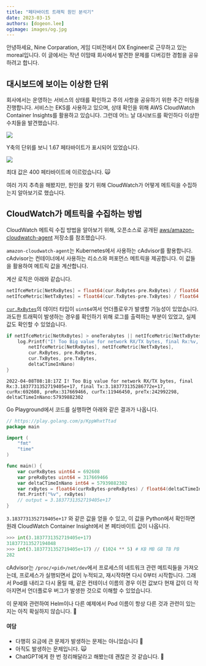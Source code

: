 ```yaml
---
title: "페타바이트 트래픽 원인 분석기"
date: 2023-03-15
authors: [dogeon.lee]
ogimage: images/og.jpg
---
```


안녕하세요, Nine Corparation, 게임 디비전에서 DX Engineer로 근무하고 있는 moreal입니다. 이 글에서는 작년 이맘때 회사에서 발견한 문제를 디버깅한 경험을 공유하려고 합니다.

## 대시보드에 보이는 이상한 단위

회사에서는 운영하는 서비스의 상태를 확인하고 주의 사항을 공유하기 위한 주간 미팅을 진행합니다. 서비스는 EKS를 사용하고 있으며, 상태 확인을 위해 AWS CloudWatch Container Insights를 활용하고 있습니다. 그런데 어느 날 대시보드를 확인하다 이상한 수치들을 발견했습니다.

 ![](https://velog.velcdn.com/images/moreal/post/3165dcad-605a-4e2d-8ad0-fd083993608d/image.png)

Y축의 단위를 보니 1.67 페타바이트가 표시되어 있었습니다.

![](https://velog.velcdn.com/images/moreal/post/47432dd2-f78e-4724-8608-7721c09ad165/image.png)

최대 값은 400 페타바이트에 이르렀습니다. 🙀

여러 가지 추측을 해봤지만, 원인을 찾기 위해 CloudWatch가 어떻게 메트릭을 수집하는지 알아보기로 했습니다.

## CloudWatch가 메트릭을 수집하는 방법

CloudWatch 메트릭 수집 방법을 알아보기 위해, 오픈소스로 공개된 [aws/amazon-cloudwatch-agent](https://github.com/aws/amazon-cloudwatch-agent) 저장소를 참조했습니다.

`amazon-cloudwatch-agent`는 Kubernetes에서 사용하는 cAdvisor를 활용합니다. cAdvisor는 컨테이너에서 사용하는 리소스와 퍼포먼스 메트릭을 제공합니다. 이 값들을 활용하여 메트릭 값을 계산합니다.

계산 로직은 아래와 같습니다.

```go
netIfceMetric[NetRxBytes] = float64(cur.RxBytes-pre.RxBytes) / float64(deltaCTimeInNano) * float64(time.Second)
netIfceMetric[NetTxBytes] = float64(cur.TxBytes-pre.TxBytes) / float64(deltaCTimeInNano) * float64(time.Second)
```

[`cur.RxBytes`](https://github.com/google/cadvisor/blob/648b12f8db47171ebd0fc45c67d53574ddb017fe/info/v1/container.go#L418-L437)의 데이터 타입이 `uint64`여서 언더플로우가 발생할 가능성이 있었습니다. 과도한 트래픽이 발생하는 경우를 확인하기 위해 로그를 출력하는 부분이 있었고, 실제 값도 확인할 수 있었습니다.


```go
if netIfceMetric[NetRxBytes] > oneTerabytes || netIfceMetric[NetTxBytes] > oneTerabytes {
	log.Printf("I! Too Big value for network RX/TX bytes, final Rx:%v, final Tx:%v, curRx:%v, preRx:%v, curTx:%v, preTx:%v, deltaCTimeInNano:%v",
		netIfceMetric[NetRxBytes], netIfceMetric[NetTxBytes],
		cur.RxBytes, pre.RxBytes,
		cur.TxBytes, pre.TxBytes,
		deltaCTimeInNano)
}
```

```
2022-04-08T08:18:17Z I! Too Big value for network RX/TX bytes, final Rx:3.1837731352719405e+17, final Tx:3.183773135286772e+17, curRx:692608, preRx:317669466, curTx:11946450, preTx:242992298, deltaCTimeInNano:57939882302
```

Go Playground에서 코드를 실행하면 아래와 같은 결과가 나옵니다.

```go
// https://play.golang.com/p/KppWhxtTtad
package main

import (
	"fmt"
	"time"
)

func main() {
	var curRxBytes uint64 = 692608 	
	var preRxBytes uint64 = 317669466
	var deltaCTimeInNano int64 = 57939882302
	var rxBytes = float64(curRxBytes-preRxBytes) / float64(deltaCTimeInNano) * float64(time.Second)
	fmt.Printf("%v", rxBytes)
    // output = 3.1837731352719405e+17
}
```

`3.1837731352719405e+17` 와 같은 값을 얻을 수 있고, 이 값을 Python에서 확인하면 원래 CloudWatch Container Insight에서 본 페타바이트 값이 나옵니다.

```python
>>> int(3.1837731352719405e+17)
318377313527194048
>>> int(3.1837731352719405e+17) // (1024 ** 5) # KB MB GB TB PB
282
```

cAdvisor는 `/proc/<pid>/net/dev`에서 프로세스의 네트워크 관련 메트릭들을 가져오는데, 프로세스가 실행되면서 값이 누적되고, 재시작하면 다시 0부터 시작합니다. 그래서 Pod를 내리고 다시 올릴 때, 같은 컨테이너 이름의 경우 이전 값보다 현재 값이 더 작아지면서 언더플로우 버그가 발생한 것으로 이해할 수 있었습니다.

이 문제와 관련하여 Helm이나 다른 예제에서 Pod 이름이 항상 다른 것과 관련이 있는지는 아직 확실하지 않습니다. 🤔

#### 여담

- 다행히 요금에 큰 문제가 발생하는 문제는 아니었습니다 💭
- 아직도 발생하는 문제입니다. 🙀
- ChatGPT에게 한 번 정리해달라고 해봤는데 괜찮은 것 같습니다. 👀
